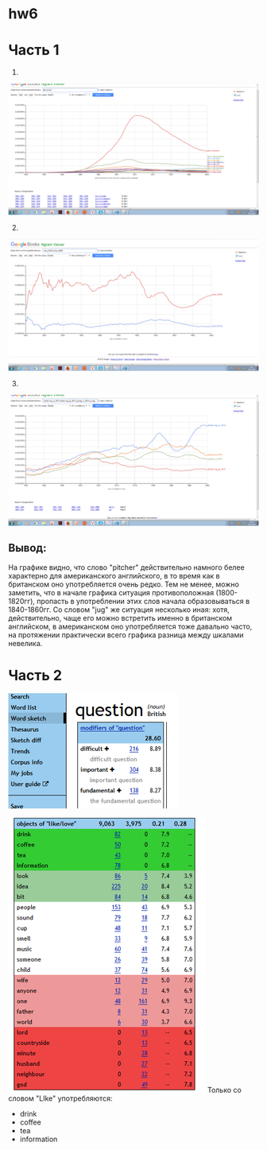 # hw6
# Часть 1
1)
![alt text](https://github.com/polyasel/hw6/blob/master/due%20to%20the.png) 

2)
![alt text](https://github.com/polyasel/hw6/blob/master/gram.png)

3)
![alt text](https://github.com/polyasel/hw6/blob/master/jug.png)
## Вывод:
На графике видно, что слово "pitcher" действительно намного белее характерно для американского английского, в то время как в британском оно употребляется очень редко. Тем не менее, можно заметить, что в начале графика ситуация противоположная (1800-1820гг), пропасть в употреблении этих слов начала образовываться в 1840-1860гг. Со словом "jug" же ситуация несколько иная: хотя, действительно, чаще его можно встретить именно в британском английском, в американском оно употребляется тоже давально часто,  на протяжении практически всего графика разница между шкалами невелика.

# Часть 2
![alt text](https://github.com/polyasel/hw6/blob/master/question.png)

![alt text](https://github.com/polyasel/hw6/blob/master/like.png)
Только со словом "LIke" употребляются:
 * drink
 * coffee
 * tea
 * information
